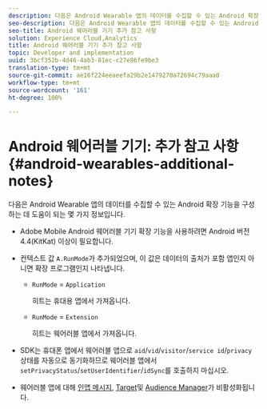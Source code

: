 ```yaml
---
description: 다음은 Android Wearable 앱의 데이터를 수집할 수 있는 Android 확장 기능을 구성하는 데 도움이 되는 몇 가지 정보입니다.
seo-description: 다음은 Android Wearable 앱의 데이터를 수집할 수 있는 Android 확장 기능을 구성하는 데 도움이 되는 몇 가지 정보입니다.
seo-title: Android 웨어러블 기기 추가 참고 사항
solution: Experience Cloud,Analytics
title: Android 웨어러블 기기 추가 참고 사항
topic: Developer and implementation
uuid: 3bcf352b-4d46-4ab3-81ec-c27e86fe9be3
translation-type: tm+mt
source-git-commit: ae16f224eeaeefa29b2e1479270a72694c79aaa0
workflow-type: tm+mt
source-wordcount: '161'
ht-degree: 100%

---
```



# Android 웨어러블 기기: 추가 참고 사항{#android-wearables-additional-notes}

다음은 Android Wearable 앱의 데이터를 수집할 수 있는 Android 확장 기능을 구성하는 데 도움이 되는 몇 가지 정보입니다.

* Adobe Mobile Android 웨어러블 기기 확장 기능을 사용하려면 Android 버전 4.4(KitKat) 이상이 필요합니다.
* 컨텍스트 값 `A.RunMode`가 추가되었으며, 이 값은 데이터의 출처가 포함 앱인지 아니면 확장 프로그램인지 나타냅니다.

   * `RunMode` = `Application`

      히트는 휴대용 앱에서 가져옵니다.

   * `RunMode` = `Extension`

      히트는 웨어러블 앱에서 가져옵니다.

* SDK는 휴대폰 앱에서 웨어러블 앱으로 `aid`/`vid`/`visitor`/`service id`/`privacy` 상태를 자동으로 동기화하므로 웨어러블 앱에서 `setPrivacyStatus`/`setUserIdentifier`/`idSync`를 호출하지 마십시오.
* 웨어러블 앱에 대해 [인앱 메시지](/help/android/messaging-main/messaging/messaging.md), [Target](/help/android/target-main/target.md)및 [Audience Manager](/help/android/audience-manager/audiencemgmt.md)가 비활성화됩니다.


